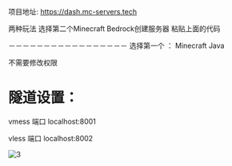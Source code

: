 项目地址:  https://dash.mc-servers.tech

 两种玩法 选择第二个Minecraft Bedrock创建服务器  粘贴上面的代码

－－－－－－－－－－－－－－－－－ 
选择第一个 ： Minecraft Java

不需要修改权限

# 隧道设置：

vmess 端口  localhost:8001

vless 端口  localhost:8002

![3](https://github.com/mengxianbo/mcst-vpn/assets/36605259/6a49a0e1-126e-475e-a4bf-31fcd96fef79)
